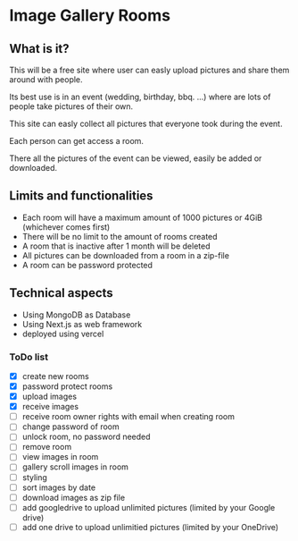 # Image Gallery Rooms

## What is it?
This will be a free site where user can easly upload pictures and share them around with people.

Its best use is in an event (wedding, birthday, bbq. ...) where are lots of people take pictures of their own.

This site can easly collect all pictures that everyone took during the event.

Each person can get access a room.

There all the pictures of the event can be viewed, easily be added or downloaded.

## Limits and functionalities

- Each room will have a maximum amount of 1000 pictures or 4GiB (whichever comes first)
- There will be no limit to the amount of rooms created
- A room that is inactive after 1 month will be deleted
- All pictures can be downloaded from a room in a zip-file 
- A room can be password protected

## Technical aspects
 - Using MongoDB as Database
 - Using Next.js as web framework
 - deployed using vercel

### ToDo list
- [x] create new rooms
- [x] password protect rooms
- [x] upload images
- [x] receive images
- [ ] receive room owner rights with email when creating room
- [ ] change password of room
- [ ] unlock room, no password needed
- [ ] remove room
- [ ] view images in room
- [ ] gallery scroll images in room
- [ ] styling
- [ ] sort images by date
- [ ] download images as zip file
- [ ] add googledrive to upload unlimited pictures (limited by your Google drive)
- [ ] add one drive to upload unlimitied pictures (limited by your OneDrive)

